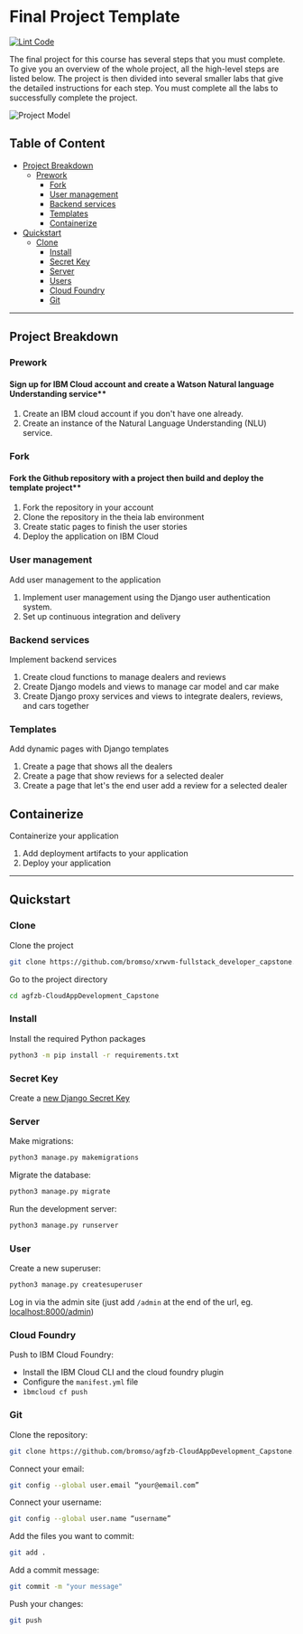 # Final Project Template

[![Lint Code](https://github.com/bromso/agfzb-CloudAppDevelopment_Capstone/actions/workflows/linter.yml/badge.svg)](https://github.com/bromso/agfzb-CloudAppDevelopment_Capstone/actions/workflows/linter.yml)

The final project for this course has several steps that you must complete.
To give you an overview of the whole project, all the high-level steps are listed below.
The project is then divided into several smaller labs that give the detailed instructions for each step.
You must complete all the labs to successfully complete the project.

![Project Model](capstone-project-model.png)

## Table of Content

- [Project Breakdown](#project-breakdown)
  - [Prework](#prework)
    - [Fork](#fork)
    - [User management](#user-management)
    - [Backend services](#backend-services)
    - [Templates](#templates)
    - [Containerize](#containerize)
- [Quickstart](#quickstart)
  - [Clone](#clone)
    - [Install](#install)
    - [Secret Key](#secret-key)
    - [Server](#server)
    - [Users](#users)
    - [Cloud Foundry](#cloud-foundry)
    - [Git](#git)

---

## Project Breakdown

### Prework

#### Sign up for IBM Cloud account and create a Watson Natural language Understanding service**

1. Create an IBM cloud account if you don't have one already.
2. Create an instance of the Natural Language Understanding (NLU) service.

### Fork

#### Fork the Github repository with a project then build and deploy the template project**

1. Fork the repository in your account
2. Clone the repository in the theia lab environment
3. Create static pages to finish the user stories
4. Deploy the application on IBM Cloud

### User management

Add user management to the application

1. Implement user management using the Django user authentication system.
2. Set up continuous integration and delivery

### Backend services

Implement backend services

1. Create cloud functions to manage dealers and reviews
2. Create Django models and views to manage car model and car make
3. Create Django proxy services and views to integrate dealers, reviews, and cars together

### Templates

Add dynamic pages with Django templates

1. Create a page that shows all the dealers
2. Create a page that show reviews for a selected dealer
3. Create a page that let's the end user add a review for a selected dealer

## Containerize

Containerize your application

1. Add deployment artifacts to your application
2. Deploy your application

---

## Quickstart

### Clone

Clone the project

```sh
git clone https://github.com/bromso/xrwvm-fullstack_developer_capstone.git
```

Go to the project directory

```sh
cd agfzb-CloudAppDevelopment_Capstone
```

### Install

Install the required Python packages

```sh
python3 -m pip install -r requirements.txt
```

### Secret Key

Create a [new Django Secret Key](https://humberto.io/blog/tldr-generate-django-secret-key/)

### Server

Make migrations:

```sh
python3 manage.py makemigrations
```

Migrate the database:

```sh
python3 manage.py migrate
```

Run the development server:

```sh
python3 manage.py runserver
```

### User

Create a new superuser:

```sh
python3 manage.py createsuperuser
```

Log in via the admin site (just add `/admin` at the end of the url, eg. [localhost:8000/admin](localhost:8000/admin))

### Cloud Foundry

Push to IBM Cloud Foundry:

- Install the IBM Cloud CLI and the cloud foundry plugin
- Configure the `manifest.yml` file
- `ìbmcloud cf push`

### Git

Clone the repository:

```sh
git clone https://github.com/bromso/agfzb-CloudAppDevelopment_Capstone.git
```

Connect your email:

```sh
git config --global user.email “your@email.com”
```

Connect your username:

```sh
git config --global user.name “username”
```

Add the files you want to commit:

```sh
git add .
```

Add a commit message:

```sh
git commit -m "your message"
```

Push your changes:

```sh
git push
```

